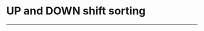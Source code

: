 # UP and DOWN shift sorting 
---------------------------------------------------------------------------
